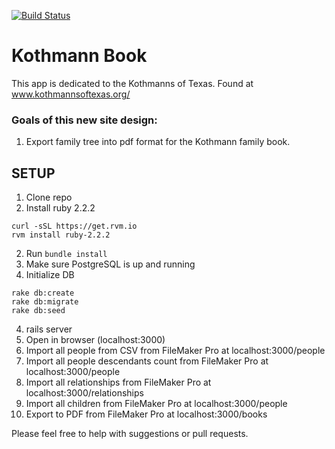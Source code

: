 [![Build Status](https://travis-ci.org/mahcloud/KothmannBook.svg?branch=master)](https://travis-ci.org/mahcloud/KothmannBook)
# Kothmann Book
This app is dedicated to the Kothmanns of Texas. Found at www.kothmannsoftexas.org/

### Goals of this new site design:

1. Export family tree into pdf format for the Kothmann family book.

## SETUP

1. Clone repo
2. Install ruby 2.2.2
```
curl -sSL https://get.rvm.io
rvm install ruby-2.2.2
```
2. Run `bundle install`
3. Make sure PostgreSQL is up and running
3. Initialize DB
```
rake db:create
rake db:migrate
rake db:seed
```
4. rails server
5. Open in browser (localhost:3000)
6. Import all people from CSV from FileMaker Pro at localhost:3000/people
7. Import all people descendants count from FileMaker Pro at localhost:3000/people
8. Import all relationships from FileMaker Pro at localhost:3000/relationships
9. Import all children from FileMaker Pro at localhost:3000/people
10. Export to PDF from FileMaker Pro at localhost:3000/books

Please feel free to help with suggestions or pull requests.
